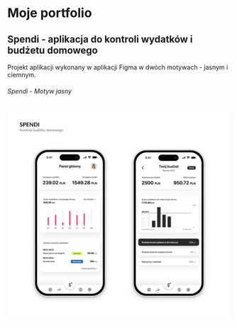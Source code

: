 # Moje portfolio

## Spendi - aplikacja do kontroli wydatków i budżetu domowego ##

Projekt aplikacji wykonany w aplikacji Figma w dwóch motywach - jasnym i ciemnym.

###### Spendi - Motyw jasny ######

![image](https://github.com/patrykdzieza/portfolio/blob/815744fab725de4cce73e3b6f4ee94ad2fcc08f9/Spendi/Spendi_light-theme.png)
